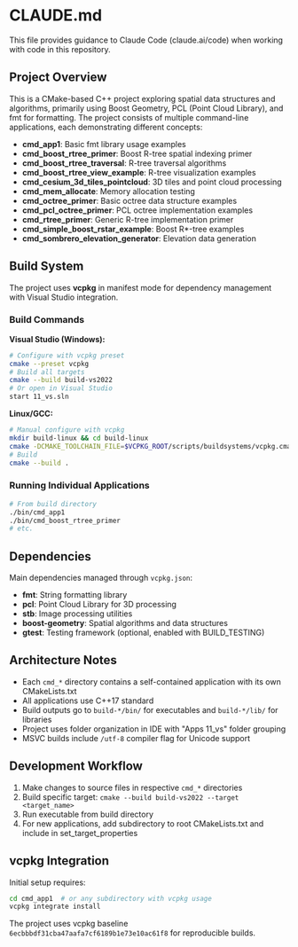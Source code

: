 # CLAUDE.md

This file provides guidance to Claude Code (claude.ai/code) when working with code in this repository.

## Project Overview

This is a CMake-based C++ project exploring spatial data structures and algorithms, primarily using Boost Geometry, PCL (Point Cloud Library), and fmt for formatting. The project consists of multiple command-line applications, each demonstrating different concepts:

- **cmd_app1**: Basic fmt library usage examples
- **cmd_boost_rtree_primer**: Boost R-tree spatial indexing primer
- **cmd_boost_rtree_traversal**: R-tree traversal algorithms
- **cmd_boost_rtree_view_example**: R-tree visualization examples
- **cmd_cesium_3d_tiles_pointcloud**: 3D tiles and point cloud processing
- **cmd_mem_allocate**: Memory allocation testing
- **cmd_octree_primer**: Basic octree data structure examples
- **cmd_pcl_octree_primer**: PCL octree implementation examples
- **cmd_rtree_primer**: Generic R-tree implementation primer
- **cmd_simple_boost_rstar_example**: Boost R*-tree examples
- **cmd_sombrero_elevation_generator**: Elevation data generation

## Build System

The project uses **vcpkg** in manifest mode for dependency management with Visual Studio integration.

### Build Commands

**Visual Studio (Windows):**
```bash
# Configure with vcpkg preset
cmake --preset vcpkg
# Build all targets
cmake --build build-vs2022
# Or open in Visual Studio
start 11_vs.sln
```

**Linux/GCC:**
```bash
# Manual configure with vcpkg
mkdir build-linux && cd build-linux
cmake -DCMAKE_TOOLCHAIN_FILE=$VCPKG_ROOT/scripts/buildsystems/vcpkg.cmake ..
# Build
cmake --build .
```

### Running Individual Applications
```bash
# From build directory
./bin/cmd_app1
./bin/cmd_boost_rtree_primer
# etc.
```

## Dependencies

Main dependencies managed through `vcpkg.json`:
- **fmt**: String formatting library
- **pcl**: Point Cloud Library for 3D processing
- **stb**: Image processing utilities
- **boost-geometry**: Spatial algorithms and data structures
- **gtest**: Testing framework (optional, enabled with BUILD_TESTING)

## Architecture Notes

- Each `cmd_*` directory contains a self-contained application with its own CMakeLists.txt
- All applications use C++17 standard
- Build outputs go to `build-*/bin/` for executables and `build-*/lib/` for libraries  
- Project uses folder organization in IDE with "Apps 11_vs" folder grouping
- MSVC builds include `/utf-8` compiler flag for Unicode support

## Development Workflow

1. Make changes to source files in respective `cmd_*` directories
2. Build specific target: `cmake --build build-vs2022 --target <target_name>`
3. Run executable from build directory
4. For new applications, add subdirectory to root CMakeLists.txt and include in set_target_properties

## vcpkg Integration

Initial setup requires:
```bash
cd cmd_app1  # or any subdirectory with vcpkg usage
vcpkg integrate install
```

The project uses vcpkg baseline `6ecbbbdf31cba47aafa7cf6189b1e73e10ac61f8` for reproducible builds.